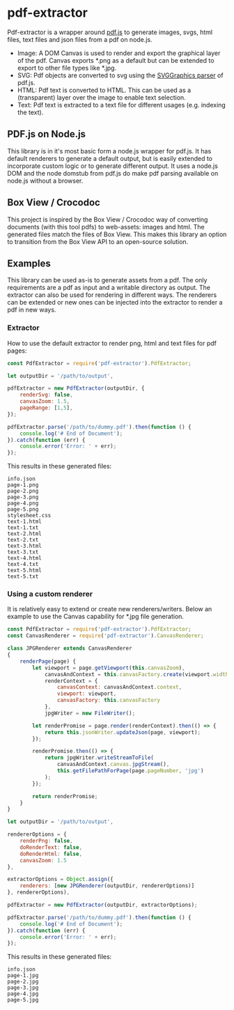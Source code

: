 # pdf-extractor

Pdf-extractor is a wrapper around [pdf.js](https://github.com/mozilla/pdf.js) to generate 
images, svgs, html files, text files and json files from a pdf on node.js.

- Image: A DOM Canvas is used to render and export the graphical layer of the pdf.
    Canvas exports *.png as a default but can be extended to export to other file types like *.jpg.
- SVG: Pdf objects are converted to svg using the
    [SVGGraphics parser](https://github.com/mozilla/pdf.js/blob/master/src/display/svg.js) of pdf.js.
- HTML: Pdf text is converted to HTML. This can be used as a (transparent) layer over the image
    to enable text selection.
- Text: Pdf text is extracted to a text file for different usages (e.g. indexing the text).

## PDF.js on Node.js
This library is in it's most basic form a node.js wrapper for pdf.js.
It has default renderers to generate a default output, but is easily extended to incorporate custom logic or
to generate different output. It uses a node.js DOM and the node domstub from pdf.js do make pdf parsing 
available on node.js without a browser.

## Box View / Crocodoc
This project is inspired by the Box View / Crocodoc way of converting documents (with this tool pdfs) 
to web-assets: images and html. The generated files match the files of Box View. 
This makes this library an option to transition from the Box View API to an open-source solution.

## Examples
This library can be used as-is to generate assets from a pdf. The only requirements are a pdf as input and 
a writable directory as output. The extractor can also be used for rendering in different ways.
The renderers can be extended or new ones can be injected into the extractor to render a pdf in new ways.

### Extractor
How to use the default extractor to render png, html and text files for pdf pages:

```javascript
const PdfExtractor = require('pdf-extractor').PdfExtractor;

let outputDir = '/path/to/output',

pdfExtractor = new PdfExtractor(outputDir, {
	renderSvg: false,
	canvasZoom: 1.5,
	pageRange: [1,5],
});

pdfExtractor.parse('/path/to/dummy.pdf').then(function () {
	console.log('# End of Document');
}).catch(function (err) {
	console.error('Error: ' + err);
});
```

This results in these generated files:
```
info.json
page-1.png
page-2.png
page-3.png
page-4.png
page-5.png
stylesheet.css
text-1.html
text-1.txt
text-2.html
text-2.txt
text-3.html
text-3.txt
text-4.html
text-4.txt
text-5.html
text-5.txt
```

### Using a custom renderer
It is relatively easy to extend or create new renderers/writers.
Below an example to use the Canvas capability for *.jpg file generation.

```javascript
const PdfExtractor = require('pdf-extractor').PdfExtractor;
const CanvasRenderer = require('pdf-extractor').CanvasRenderer;

class JPGRenderer extends CanvasRenderer
{
	renderPage(page) {
		let viewport = page.getViewport(this.canvasZoom),
			canvasAndContext = this.canvasFactory.create(viewport.width, viewport.height),
			renderContext = {
				canvasContext: canvasAndContext.context,
				viewport: viewport,
				canvasFactory: this.canvasFactory
			},
			jpgWriter = new FileWriter();

		let renderPromise = page.render(renderContext).then(() => {
			return this.jsonWriter.updateJson(page, viewport);
		});

		renderPromise.then(() => {
			return jpgWriter.writeStreamToFile(
				canvasAndContext.canvas.jpgStream(),
				this.getFilePathForPage(page.pageNumber, 'jpg')
			);
		});

		return renderPromise;
	}
}

let outputDir = '/path/to/output',

rendererOptions = {
	renderPng: false,
	doRenderText: false,
	doRenderHtml: false,
	canvasZoom: 1.5
},

extractorOptions = Object.assign({
	renderers: [new JPGRenderer(outputDir, rendererOptions)]
}, rendererOptions),

pdfExtractor = new PdfExtractor(outputDir, extractorOptions);

pdfExtractor.parse('/path/to/dummy.pdf').then(function () {
	console.log('# End of Document');
}).catch(function (err) {
	console.error('Error: ' + err);
});
```

This results in these generated files:
```
info.json
page-1.jpg
page-2.jpg
page-3.jpg
page-4.jpg
page-5.jpg
```
